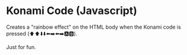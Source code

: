 # Konami Code (Javascript)

Creates a "rainbow effect" on the HTML body when the Konami code is pressed (⬆️⬆️⬇️⬇️⬅️➡️⬅️➡️🅰️🅱️).

Just for fun.
